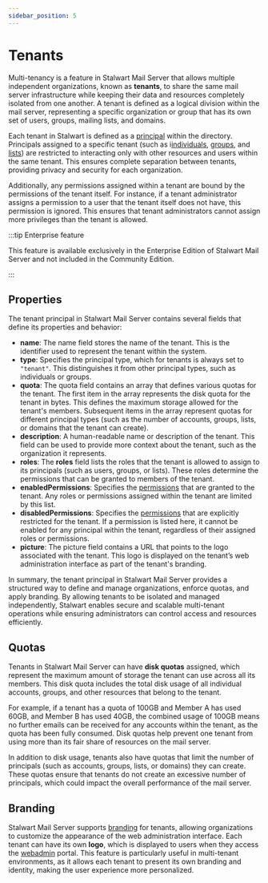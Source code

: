 ```yaml
---
sidebar_position: 5
---
```


# Tenants

Multi-tenancy is a feature in Stalwart Mail Server that allows multiple independent organizations, known as **tenants**, to share the same mail server infrastructure while keeping their data and resources completely isolated from one another. A tenant is defined as a logical division within the mail server, representing a specific organization or group that has its own set of users, groups, mailing lists, and domains.

Each tenant in Stalwart is defined as a [principal](/docs/auth/principals/overview) within the directory. Principals assigned to a specific tenant (such as i[individuals](/docs/auth/principals/individual), [groups](/docs/auth/principals/group), and [lists](/docs/auth/principals/list)) are restricted to interacting only with other resources and users within the same tenant. This ensures complete separation between tenants, providing privacy and security for each organization. 

Additionally, any permissions assigned within a tenant are bound by the permissions of the tenant itself. For instance, if a tenant administrator assigns a permission to a user that the tenant itself does not have, this permission is ignored. This ensures that tenant administrators cannot assign more privileges than the tenant is allowed.

:::tip Enterprise feature

This feature is available exclusively in the Enterprise Edition of Stalwart Mail Server and not included in the Community Edition.

:::

## Properties

The tenant principal in Stalwart Mail Server contains several fields that define its properties and behavior:

- **name**: The name field stores the name of the tenant. This is the identifier used to represent the tenant within the system.
- **type**: Specifies the principal type, which for tenants is always set to `"tenant"`. This distinguishes it from other principal types, such as individuals or groups.
- **quota**: The quota field contains an array that defines various quotas for the tenant. The first item in the array represents the disk quota for the tenant in bytes. This defines the maximum storage allowed for the tenant's members. Subsequent items in the array represent quotas for different principal types (such as the number of accounts, groups, lists, or domains that the tenant can create).
- **description**: A human-readable name or description of the tenant. This field can be used to provide more context about the tenant, such as the organization it represents.
- **roles**: The **roles** field lists the roles that the tenant is allowed to assign to its principals (such as users, groups, or lists). These roles determine the permissions that can be granted to members of the tenant.
- **enabledPermissions**:  Specifies the [permissions](/docs/auth/authorization/permissions) that are granted to the tenant. Any roles or permissions assigned within the tenant are limited by this list.
- **disabledPermissions**: Specifies the [permissions](/docs/auth/authorization/permissions) that are explicitly restricted for the tenant. If a permission is listed here, it cannot be enabled for any principal within the tenant, regardless of their assigned roles or permissions.
- **picture**: The picture field contains a URL that points to the logo associated with the tenant. This logo is displayed on the tenant’s web administration interface as part of the tenant's branding.

In summary, the tenant principal in Stalwart Mail Server provides a structured way to define and manage organizations, enforce quotas, and apply branding. By allowing tenants to be isolated and managed independently, Stalwart enables secure and scalable multi-tenant operations while ensuring administrators can control access and resources efficiently.

## Quotas

Tenants in Stalwart Mail Server can have **disk quotas** assigned, which represent the maximum amount of storage the tenant can use across all its members. This disk quota includes the total disk usage of all individual accounts, groups, and other resources that belong to the tenant.

For example, if a tenant has a quota of 100GB and Member A has used 60GB, and Member B has used 40GB, the combined usage of 100GB means no further emails can be received for any accounts within the tenant, as the quota has been fully consumed. Disk quotas help prevent one tenant from using more than its fair share of resources on the mail server.

In addition to disk usage, tenants also have quotas that limit the number of principals (such as accounts, groups, lists, or domains) they can create. These quotas ensure that tenants do not create an excessive number of principals, which could impact the overall performance of the mail server.

## Branding

Stalwart Mail Server supports [branding](/docs/management/webadmin/branding) for tenants, allowing organizations to customize the appearance of the web administration interface. Each tenant can have its own **logo**, which is displayed to users when they access the [webadmin](/docs/management/webadmin/overview) portal. This feature is particularly useful in multi-tenant environments, as it allows each tenant to present its own branding and identity, making the user experience more personalized.
